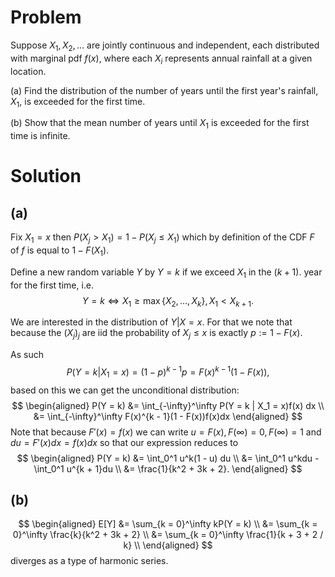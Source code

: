 # Problem
Suppose $X_1, X_2, \dots$ are jointly continuous and independent, each distributed with marginal pdf $f(x)$, where each $X_i$ represents annual rainfall at a given location.

(a) Find the distribution of the number of years until the first year's rainfall, $X_1$, is exceeded for the first time.

(b) Show that the mean number of years until $X_1$ is exceeded for the first time is infinite.

# Solution
## (a)
Fix $X_1 = x$ then $P(X_j > X_1) = 1 - P(X_j \leq X_1)$ which by definition of the CDF $F$ of $f$ is equal to $1 - F(X_1)$.

Define a new random variable $Y$ by $Y = k$ if we exceed $X_1$ in the $(k + 1).$ year for the first time, i.e.
$$
Y = k \iff X_1 \geq \max\{X_2, \dots,X_k\}, X_1 < X_{k + 1}.
$$

We are interested in the distribution of $Y | X = x$. For that we note that because the $(X_j)_j$ are iid the probability of $X_j \leq x$ is exactly $p := 1-F(x).$

As such
$$
P(Y = k | X_1 = x) = (1 - p)^{k-1}p = F(x)^{k - 1}(1 - F(x)),
$$
based on this we can get the unconditional distribution:
$$
\begin{aligned}
P(Y = k) &= \int_{-\infty}^\infty P(Y = k | X_1 = x)f(x) dx \\
&= \int_{-\infty}^\infty F(x)^{k - 1}(1 - F(x))f(x)dx
\end{aligned}
$$
Note that because $F'(x) = f(x)$ we can write $u = F(x), F(\infty) = 0, F(\infty) = 1$ and $du = F'(x) dx = f(x) dx$ so that our expression reduces to
$$
\begin{aligned}
P(Y = k) &= \int_0^1 u^k(1 - u) du \\
&= \int_0^1 u^kdu - \int_0^1 u^{k + 1}du \\
&= \frac{1}{k^2 + 3k + 2}.
\end{aligned}
$$

## (b)
$$
\begin{aligned}
E[Y] &= \sum_{k = 0}^\infty kP(Y = k) \\
&= \sum_{k = 0}^\infty \frac{k}{k^2 + 3k + 2} \\
&= \sum_{k = 0}^\infty \frac{1}{k + 3 + 2 / k} \\
\end{aligned}
$$
diverges as a type of harmonic series.